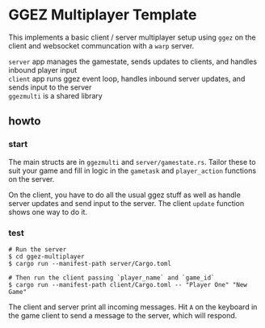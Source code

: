 # GGEZ Multiplayer Template

This implements a basic client / server multiplayer setup using `ggez` on the client and websocket communcation with a `warp` server.

`server` app manages the gamestate, sends updates to clients, and handles inbound player input  
`client` app runs ggez event loop, handles inbound server updates, and sends input to the server  
`ggezmulti` is a shared library

## howto
### start
The main structs are in `ggezmulti` and `server/gamestate.rs`. Tailor these to suit your game and fill in logic in the `gametask` and  `player_action` functions on the server. 

On the client, you have to do all the usual ggez stuff as well as handle server updates and send input to the server. The client `update` function shows one way to do it.

### test
```
# Run the server  
$ cd ggez-multiplayer  
$ cargo run --manifest-path server/Cargo.toml

# Then run the client passing `player_name` and `game_id`  
$ cargo run --manifest-path client/Cargo.toml -- "Player One" "New Game" 
```
The client and server print all incoming messages. Hit `A` on the keyboard in the game client to send a message to the server, which will respond.
